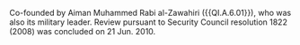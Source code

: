  Co-founded by Aiman Muhammed Rabi al-Zawahiri ({{QI.A.6.01}}), who was also its 
military leader. Review pursuant to Security Council resolution 1822 (2008) was 
concluded on 21 Jun. 2010. 
